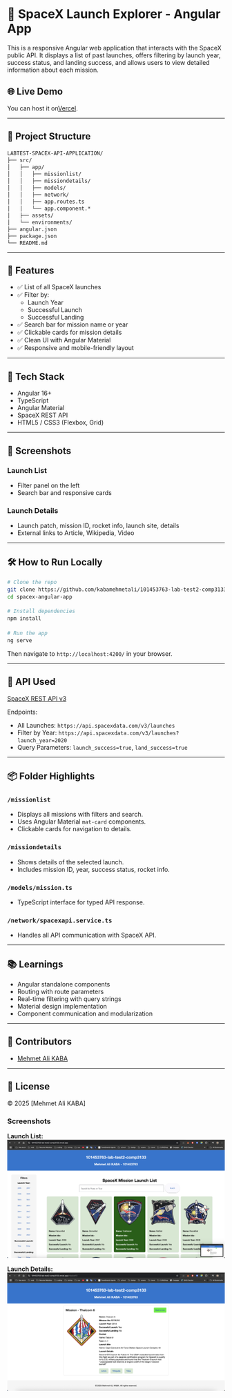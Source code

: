 # 🚀 SpaceX Launch Explorer - Angular App

This is a responsive Angular web application that interacts with the SpaceX public API. It displays a list of past launches, offers filtering by launch year, success status, and landing success, and allows users to view detailed information about each mission.

## 🌐 Live Demo

You can host it on[Vercel](https://101453763-lab-test2-comp3133.vercel.app/).

---

## 📁 Project Structure

```
LABTEST-SPACEX-API-APPLICATION/
├── src/
│   ├── app/
│   │   ├── missionlist/
│   │   ├── missiondetails/
│   │   ├── models/
│   │   ├── network/
│   │   ├── app.routes.ts
│   │   └── app.component.*
│   ├── assets/
│   └── environments/
├── angular.json
├── package.json
└── README.md
```

---

## 🧠 Features

- ✅ List of all SpaceX launches
- ✅ Filter by:
  - Launch Year
  - Successful Launch
  - Successful Landing
- ✅ Search bar for mission name or year
- ✅ Clickable cards for mission details
- ✅ Clean UI with Angular Material
- ✅ Responsive and mobile-friendly layout

---

## 🧪 Tech Stack

- Angular 16+
- TypeScript
- Angular Material
- SpaceX REST API
- HTML5 / CSS3 (Flexbox, Grid)

---

## 📸 Screenshots

### Launch List
- Filter panel on the left
- Search bar and responsive cards

### Launch Details
- Launch patch, mission ID, rocket info, launch site, details
- External links to Article, Wikipedia, Video

---

## 🛠 How to Run Locally

```bash
# Clone the repo
git clone https://github.com/kabamehmetali/101453763-lab-test2-comp3133.git
cd spacex-angular-app

# Install dependencies
npm install

# Run the app
ng serve
```

Then navigate to `http://localhost:4200/` in your browser.

---

## 🧾 API Used

[SpaceX REST API v3](https://github.com/r-spacex/SpaceX-API)

Endpoints:
- All Launches: `https://api.spacexdata.com/v3/launches`
- Filter by Year: `https://api.spacexdata.com/v3/launches?launch_year=2020`
- Query Parameters: `launch_success=true`, `land_success=true`

---

## 📦 Folder Highlights

### `/missionlist`
- Displays all missions with filters and search.
- Uses Angular Material `mat-card` components.
- Clickable cards for navigation to details.

### `/missiondetails`
- Shows details of the selected launch.
- Includes mission ID, year, success status, rocket info.

### `/models/mission.ts`
- TypeScript interface for typed API response.

### `/network/spacexapi.service.ts`
- Handles all API communication with SpaceX API.

---

## 📚 Learnings

- Angular standalone components
- Routing with route parameters
- Real-time filtering with query strings
- Material design implementation
- Component communication and modularization

---

## 🤝 Contributors

- [Mehmet Ali KABA](https://github.com/kabamehmetali)

---

## 📄 License

© 2025 [Mehmet Ali KABA]

### Screenshots

**Launch List:**
![Launch List](./images/1.png)

**Launch Details:**
![Launch Details](./images/2.png)
